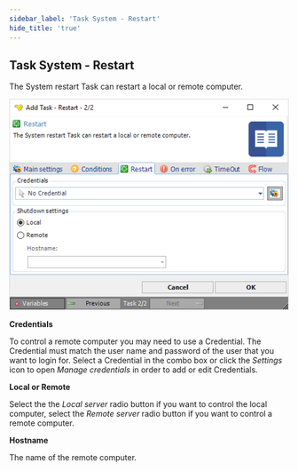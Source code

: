 ```yaml
---
sidebar_label: 'Task System - Restart'
hide_title: 'true'
---
```


## Task System - Restart

The System restart Task can restart a local or remote computer.

![](../../../../../static/img/tasksystemrestart.png)

**Credentials**

To control a remote computer you may need to use a Credential. The Credential must match the user name and password of the user that you want to login for. Select a Credential in the combo box or click the *Settings* icon to open *Manage credentials* in order to add or edit Credentials.
 
**Local or Remote**

Select the the *Local server* radio button if you want to control the local computer, select the *Remote server* radio button if you want to control a remote computer.
 
**Hostname**

The name of the remote computer.